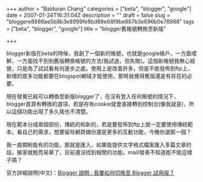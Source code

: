 +++
author = "Balduran Chang"
categories = ["beta", "blogger", "google"]
date = 2007-01-24T16:31:04Z
description = ""
draft = false
slug = "bloggere8888ae5b8b3e8999fe8bd89e68f9be887b3e696b0e78988"
tags = ["beta", "blogger", "google"]
title = "blogger舊帳號轉換至新版"

+++


blogger新版在beta的時候，我創了一個新的帳號，也就是google帳戶，一方面嚐鮮，一方面找不到到舊版轉換帳號的方法(我試過，但失敗)。這個新帳號我無心經營，只是為了試試看有何進步之處，使用上是改善許多，但是不能發佈到ftp上，新增的眾多功能都要在blogspot網域才能使用，那時我覺得舊版還是有存在的必要。

現在發覺已經可以轉換至新版blogger了，在沒有登入任何帳號的情況下，blogger首頁有轉換的選項，若是存有cookie就會直接轉到控制台(像我就是)，所以這個功能出現了多久我也不清楚。

現在範本分成兩個部份，傳統的和新的，若是要發佈到ftp上就一定要使用傳統範本。看自己的需求，想要留存網頁備份還是更多的互動功能，今晚你選那一個？

我一直期盼能有的功能，那就是匯入，如果能提供文字格式檔案匯入多篇文章的話，搬家就輕而易舉了，目前還沒找到相關的功能。maill發表不知道能不能這樣子搞？

官方詳細說明(中文)：[Blogger 說明 : 我要如何切換至 Blogger 試用版？](http://help.blogger.com/bin/answer.py?answer=42660&topic=9083 "Blogger 說明 : 我要如何切換至 Blogger 試用版？")

